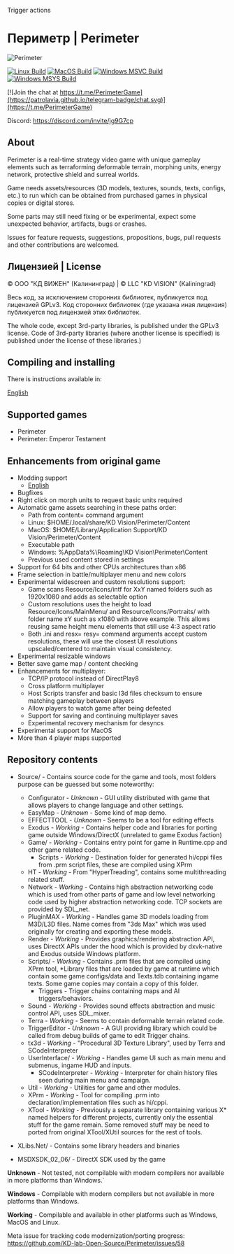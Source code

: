 Trigger actions

# Периметр | Perimeter

![Perimeter](https://cdn.akamai.steamstatic.com/steam/apps/289440/header.jpg)

[![Linux Build](https://github.com/KD-lab-Open-Source/Perimeter/actions/workflows/linux_build.yml/badge.svg)](https://github.com/KD-lab-Open-Source/Perimeter/actions/workflows/linux_build.yml)
[![MacOS Build](https://github.com/KD-lab-Open-Source/Perimeter/actions/workflows/macos_build.yml/badge.svg)](https://github.com/KD-lab-Open-Source/Perimeter/actions/workflows/macos_build.yml)
[![Windows MSVC Build](https://github.com/KD-lab-Open-Source/Perimeter/actions/workflows/windows_msvc_build.yml/badge.svg)](https://github.com/KD-lab-Open-Source/Perimeter/actions/workflows/windows_msvc_build.yml)
[![Windows MSYS Build](https://github.com/KD-lab-Open-Source/Perimeter/actions/workflows/windows_msys_build.yml/badge.svg)](https://github.com/KD-lab-Open-Source/Perimeter/actions/workflows/windows_msys_build.yml)

[![Join the chat at https://t.me/PerimeterGame](https://patrolavia.github.io/telegram-badge/chat.svg)](https://t.me/PerimeterGame)

Discord: https://discord.com/invite/jg9G7cp

## About

Perimeter is a real-time strategy video game with unique gameplay elements such as terraforming deformable terrain,
morphing units, energy network, protective shield and surreal worlds.

Game needs assets/resources (3D models, textures, sounds, texts, configs, etc.) to run which can be obtained from
purchased games in physical copies or digital stores.

Some parts may still need fixing or be experimental, expect some unexpected behavior, artifacts, bugs or crashes.

Issues for feature requests, suggestions, propositions, bugs, pull requests and other contributions are welcomed.

## Лицензией | License

© ООО "КД ВИЖЕН" (Калининград) | © LLC "KD VISION" (Kaliningrad)

Весь код, за исключением сторонних библиотек, публикуется под лицензией GPLv3.
Код сторонних библиотек (где указана иная лицензия) публикуется под лицензией этих библиотек.

The whole code, except 3rd-party libraries, is published under the GPLv3 license.
Code of 3rd-party libraries (where another license is specified) is published under the license of these libraries.)

## Compiling and installing

There is instructions available in:

[English](INSTALL.eng.md)

## Supported games

- Perimeter
- Perimeter: Emperor Testament

## Enhancements from original game


- Modding support
  - [English](MODDING.eng.md)
- Bugfixes
- Right click on morph units to request basic units required
- Automatic game assets searching in these paths order:
  - Path from content= command argument
  - Linux: $HOME/.local/share/KD Vision/Perimeter/Content
  - MacOS: $HOME/Library/Application Support/KD Vision/Perimeter/Content
  - Executable path
  - Windows: %AppData%\\Roaming\\KD Vision\\Perimeter\\Content
  - Previous used content stored in settings
- Support for 64 bits and other CPUs architectures than x86
- Frame selection in battle/multiplayer menu and new colors
- Experimental widescreen and custom resolutions support:
  - Game scans Resource/Icons/intf for XxY named folders such as 1920x1080 and adds as selectable option
  - Custom resolutions uses the height to load Resource/Icons/MainMenu/ and Resource/Icons/Portraits/ 
    with folder name xY such as x1080 with above example. This allows reusing same height menu elements
    that still use 4:3 aspect ratio
  - Both .ini and resx= resy= command arguments accept custom resolutions, these will use
    the closest UI resolutions upscaled/centered to maintain visual consistency.
- Experimental resizable windows
- Better save game map / content checking
- Enhancements for multiplayer:
  - TCP/IP protocol instead of DirectPlay8
  - Cross platform multiplayer
  - Host Scripts transfer and basic l3d files checksum to ensure matching gameplay between players
  - Allow players to watch game after being defeated
  - Support for saving and continuing multiplayer saves
  - Experimental recovery mechanism for desyncs
- Experimental support for MacOS
- More than 4 player maps supported

## Repository contents

* Source/ - Contains source code for the game and tools, most folders purpose can be guessed but some noteworthy:
  * Configurator - _Unknown_ - GUI utility distributed with game that allows players to change language and other settings.
  * EasyMap - _Unknown_ - Some kind of map demo.
  * EFFECTTOOL - _Unknown_ - Seems to be a tool for editing effects
  * Exodus - _Working_ - Contains helper code and libraries for porting game outside Windows/DirectX
    (unrelated to game Exodus faction)
  * Game/ - _Working_ - Contains entry point for game in Runtime.cpp and other game related code.
    * Scripts - _Working_ - Destination folder for generated hi/cppi files from .prm script files, these are
      compiled using XPrm
  * HT - _Working_ - From "HyperTreading", contains some multithreading related stuff.
  * Network - _Working_ - Contains high abstraction networking code which is used from other parts of game and 
    low level networking code used by higher abstraction networking code. TCP sockets are provided by SDL_net.
  * PluginMAX - _Working_ - Handles game 3D models loading from M3D/L3D files. Name comes from "3ds Max" which was used
    originally for creating and exporting these models.
  * Render - _Working_ - Provides graphics/rendering abstraction API, uses DirectX APIs under the hood which is provided
    by dxvk-native and Exodus outside Windows platform.
  * Scripts/ - _Working_ - Contains .prm files that are compiled using XPrm tool, *Library files that are loaded by game at runtime
    which contain some game configs/data and Texts.tdb containing ingame texts. Some game copies may contain a copy of this folder.
    * Triggers - Trigger chains containing maps and AI triggers/behaviors.
  * Sound - _Working_ - Provides sound effects abstraction and music control API, uses SDL_mixer.
  * Terra - _Working_ - Seems to contain deformable terrain related code.
  * TriggerEditor - _Unknown_ - A GUI providing library which could be called from debug builds of game to edit Trigger chains.
  * tx3d - _Working_ - "Procedural 3D Texture Library", used by Terra and SCodeInterpreter
  * UserInterface/ - _Working_ - Handles game UI such as main menu and submenus, ingame HUD and inputs. 
    * SCodeInterpreter - _Working_ - Interpreter for chain history files seen during main menu and campaign.
  * Util - _Working_ - Utilities for game and other modules.
  * XPrm - _Working_ - Tool for compiling .prm into declaration/implementation files such as hi/cppi.
  * XTool - _Working_ - Previously a separate library containing various X* named helpers for different projects,
    currently only the essential stuff for the game remain. Some removed stuff may be need to ported from original
    XTool/XUtil sources for the rest of tools.
  
* XLibs.Net/ - Contains some library headers and binaries
* MSDXSDK_02_06/ - DirectX SDK used by the game

**Unknown** - Not tested, not compilable with modern compilers nor available in more platforms than Windows.`

**Windows** - Compilable with modern compilers but not available in more platforms than Windows.

**Working** - Compilable and available in other platforms such as Windows, MacOS and Linux.

Meta issue for tracking code modernization/porting progress: https://github.com/KD-lab-Open-Source/Perimeter/issues/58
